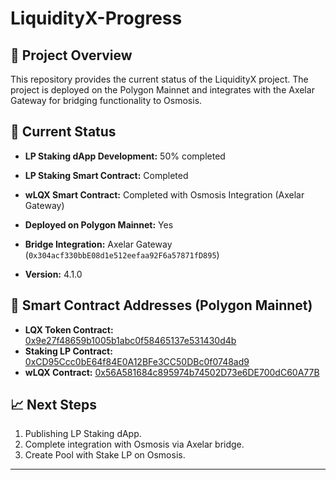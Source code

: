 # LiquidityX-Progress

## 📌 Project Overview

This repository provides the current status of the LiquidityX project. The project is deployed on the Polygon Mainnet and integrates with the Axelar Gateway for bridging functionality to Osmosis.

## 🚀 Current Status

- **LP Staking dApp Development:** 50% completed
- **LP Staking Smart Contract:** Completed
- **wLQX Smart Contract:** Completed with Osmosis Integration (Axelar Gateway)


- **Deployed on Polygon Mainnet:** Yes
- **Bridge Integration:** Axelar Gateway (`0x304acf330bbE08d1e512eefaa92F6a57871fD895`)
- **Version:** 4.1.0

## 📜 Smart Contract Addresses (Polygon Mainnet)

- **LQX Token Contract:** [0x9e27f48659b1005b1abc0f58465137e531430d4b](https://polygonscan.com/token/0x9e27f48659b1005b1abc0f58465137e531430d4b#tokenInfo)
- **Staking LP Contract:** [0xCD95Ccc0bE64f84E0A12BFe3CC50DBc0f0748ad9](https://polygonscan.com/address/0xCD95Ccc0bE64f84E0A12BFe3CC50DBc0f0748ad9)
- **wLQX Contract:** [0x56A581684c895974b74502D73e6DE700dC60A77B](https://polygonscan.com/address/0x56A581684c895974b74502D73e6DE700dC60A77B)

## 📈 Next Steps

1. Publishing LP Staking dApp.
2. Complete integration with Osmosis via Axelar bridge.
3. Create Pool with Stake LP on Osmosis.

---

